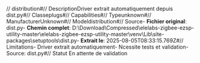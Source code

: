 // distribution#// DescriptionDriver extrait automatiquement depuis dist.py#// Classeplugs#// Capabilities#// Typeunknown#// ManufacturerUnknown#// Modeldistribution#// Source- **Fichier original**: dist.py- **Chemin complet**: D:\Download\Compressed\elelabs-zigbee-ezsp-utility-master\elelabs-zigbee-ezsp-utility-master\venv\Lib\site-packages\setuptools\dist.py- **Extrait le**: 2025-08-05T08:33:15.769Z#// Limitations- Driver extrait automatiquement- Ncessite tests et validation- Source: dist.py#// Statut En attente de validation